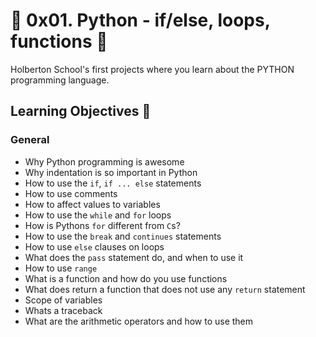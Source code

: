 # :seedling: 0x01. Python - if/else, loops, functions :seedling:
Holberton School's first projects where you learn about the PYTHON programming language.
## Learning Objectives :memo:

### General

-   Why Python programming is awesome
-   Why indentation is so important in Python
-   How to use the  `if`,  `if ... else`  statements
-   How to use comments
-   How to affect values to variables
-   How to use the  `while`  and  `for`  loops
-   How is Pythons  `for`  different from  `C`s?
-   How to use the  `break`  and  `continues`  statements
-   How to use  `else`  clauses on loops
-   What does the  `pass`  statement do, and when to use it
-   How to use  `range`
-   What is a function and how do you use functions
-   What does return a function that does not use any  `return`  statement
-   Scope of variables
-   Whats a traceback
-   What are the arithmetic operators and how to use them